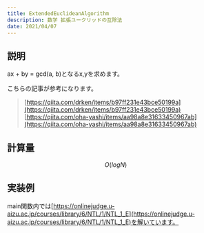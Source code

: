 ```yaml
---
title: ExtendedEuclideanAlgorithm
description: 数学 拡張ユークリッドの互除法
date: 2021/04/07
---
```


## 説明

ax + by = gcd(a, b)となるx,yを求めます。

こちらの記事が参考になります。
> [https://qiita.com/drken/items/b97ff231e43bce50199a](https://qiita.com/drken/items/b97ff231e43bce50199a)  
> [https://qiita.com/oha-yashi/items/aa98a8e31633450967ab](https://qiita.com/oha-yashi/items/aa98a8e31633450967ab)

## 計算量
$$
O(log N)
$$

## 実装例
main関数内では[https://onlinejudge.u-aizu.ac.jp/courses/library/6/NTL/1/NTL_1_E](https://onlinejudge.u-aizu.ac.jp/courses/library/6/NTL/1/NTL_1_E)を解いています。

```cpp import=/assets/Library/math/extgcd.cpp
```
